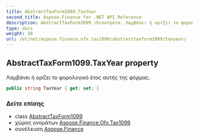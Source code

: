 ```yaml
---
title: AbstractTaxForm1099.TaxYear
second_title: Aspose.Finance for .NET API Reference
description: AbstractTaxForm1099 ιδιοκτησία. Λαμβάνει ή ορίζει το φορολογικό έτος αυτής της φόρμας.
type: docs
weight: 30
url: /el/net/aspose.finance.ofx.tax1099/abstracttaxform1099/taxyear/
---
```

## AbstractTaxForm1099.TaxYear property

Λαμβάνει ή ορίζει το φορολογικό έτος αυτής της φόρμας.

```csharp
public string TaxYear { get; set; }
```

### Δείτε επίσης

* class [AbstractTaxForm1099](../)
* χώρος ονομάτων [Aspose.Finance.Ofx.Tax1099](../../abstracttaxform1099/)
* συνέλευση [Aspose.Finance](../../../)


